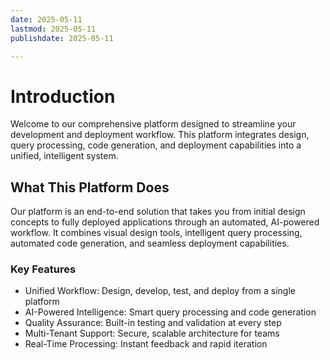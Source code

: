 ```yaml
---
date: 2025-05-11
lastmod: 2025-05-11
publishdate: 2025-05-11

---
```


# Introduction
Welcome to our comprehensive platform designed to streamline your development and deployment workflow. This platform integrates design, query processing, code generation, and deployment capabilities into a unified, intelligent system.

## What This Platform Does
Our platform is an end-to-end solution that takes you from initial design concepts to fully deployed applications through an automated, AI-powered workflow. It combines visual design tools, intelligent query processing, automated code generation, and seamless deployment capabilities.

### Key Features

* Unified Workflow: Design, develop, test, and deploy from a single platform
* AI-Powered Intelligence: Smart query processing and code generation
* Quality Assurance: Built-in testing and validation at every step
* Multi-Tenant Support: Secure, scalable architecture for teams
* Real-Time Processing: Instant feedback and rapid iteration

